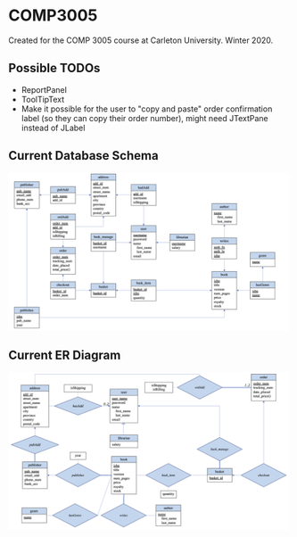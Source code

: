# COMP3005
Created for the COMP 3005 course at Carleton University. Winter 2020.

## Possible TODOs
- ReportPanel
- ToolTipText
- Make it possible for the user to "copy and paste" order confirmation label (so they can copy their order number), might need JTextPane instead of JLabel

## Current Database Schema
<p style="text-align:right">
<img src="documentation/DB Schema/DB Schema - Project - COMP3005.png" alt="DB Schema">
</p>

## Current ER Diagram
<p style="text-align:right">
<img src="documentation/ER Diagram/ER Diagram - Project - COMP3005.png" alt="ER Diagram">
</p>
